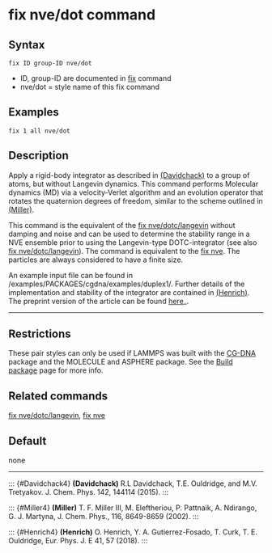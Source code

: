 # fix nve/dot command

## Syntax

    fix ID group-ID nve/dot

-   ID, group-ID are documented in [fix](fix) command
-   nve/dot = style name of this fix command

## Examples

``` LAMMPS
fix 1 all nve/dot
```

## Description

Apply a rigid-body integrator as described in
[(Davidchack)](Davidchack4) to a group of atoms, but without Langevin
dynamics. This command performs Molecular dynamics (MD) via a
velocity-Verlet algorithm and an evolution operator that rotates the
quaternion degrees of freedom, similar to the scheme outlined in
[(Miller)](Miller4).

This command is the equivalent of the [fix
nve/dotc/langevin](fix_nve_dotc_langevin) without damping and noise and
can be used to determine the stability range in a NVE ensemble prior to
using the Langevin-type DOTC-integrator (see also [fix
nve/dotc/langevin](fix_nve_dotc_langevin)). The command is equivalent to
the [fix nve](fix_nve). The particles are always considered to have a
finite size.

An example input file can be found in
/examples/PACKAGES/cgdna/examples/duplex1/. Further details of the
implementation and stability of the integrator are contained in
[(Henrich)](Henrich4). The preprint version of the article can be found
[here](PDF/CG-DNA.pdf)\_.

------------------------------------------------------------------------

## Restrictions

These pair styles can only be used if LAMMPS was built with the
[CG-DNA](PKG-CG-DNA) package and the MOLECULE and ASPHERE package. See
the [Build package](Build_package) page for more info.

## Related commands

[fix nve/dotc/langevin](fix_nve_dotc_langevin), [fix nve](fix_nve)

## Default

none

------------------------------------------------------------------------

::: {#Davidchack4}
**(Davidchack)** R.L Davidchack, T.E. Ouldridge, and M.V. Tretyakov. J.
Chem. Phys. 142, 144114 (2015).
:::

::: {#Miller4}
**(Miller)** T. F. Miller III, M. Eleftheriou, P. Pattnaik, A. Ndirango,
G. J. Martyna, J. Chem. Phys., 116, 8649-8659 (2002).
:::

::: {#Henrich4}
**(Henrich)** O. Henrich, Y. A. Gutierrez-Fosado, T. Curk, T. E.
Ouldridge, Eur. Phys. J. E 41, 57 (2018).
:::
